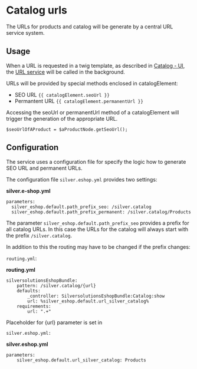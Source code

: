 #  Catalog urls 

The URLs for products and catalog will be generate by a central URL service system.

## Usage

When a URL is requested in a twig template, as described in [Catalog - UI](Catalog---UI_23560463.html), the [URL service](Catalog-urls_23560474.html) will be called in the background.

URLs will be provided by special methods enclosed in catalogElement:

  - SEO URL `{{ catalogElement.seoUrl }}`
  - Permantent URL `{{ catalogElement.permanentUrl }}`

Accessing the seoUrl or permanentUrl method of a catalogElement will trigger the generation of the appropriate URL.

``` 
$seoUrlOfAProduct = $aProductNode.getSeoUrl();
```

## Configuration

The service uses a configuration file for specify the logic how to generate SEO URL and permanent URLs. 

The configuration file `silver.eshop.yml` provides two settings:

**silver.e-shop.yml**

``` 
parameters:
  silver_eshop.default.path_prefix_seo: /silver.catalog
  silver_eshop.default.path_prefix_permanent: /silver.catalog/Products
```

The parameter `silver_eshop.default.path_prefix_seo` provides a prefix for all catalog URLs. In this case the URLs for the catalog will always start with the prefix `/silver.catalog`.

In addition to this the routing may have to be changed if the prefix changes:

`routing.yml`:

**routing.yml**

``` 
silversolutionsEshopBundle:
    pattern: /silver.catalog/{url}
    defaults:
        _controller: SilversolutionsEshopBundle:Catalog:show
        url: %silver_eshop.default.url_silver_catalog%
    requirements:
        url: ".+"
```

Placeholder for {url} parameter is set in

    silver.eshop.yml:

**silver.eshop.yml**

``` 
parameters:
    silver_eshop.default.url_silver_catalog: Products
```

